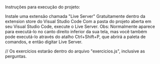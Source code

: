 Instruções para execução do projeto:

Instale uma extensão chamada "Live Server" Gratuitamente dentro da extension store do Visual Studio Code
Com a pasta do projeto aberta em seu Visual Studio Code, execute o Live Server. Obs: Normalmente aparece para executá-lo no canto direito inferior da sua tela, mas você também pode executá-lo através do atalho Ctrl+Shift+P, que abrirá a paleta de comandos, e então digitar Live Server.

// Os exercícios estarão dentro do arquivo "exercicios.js", inclusive as perguntas.